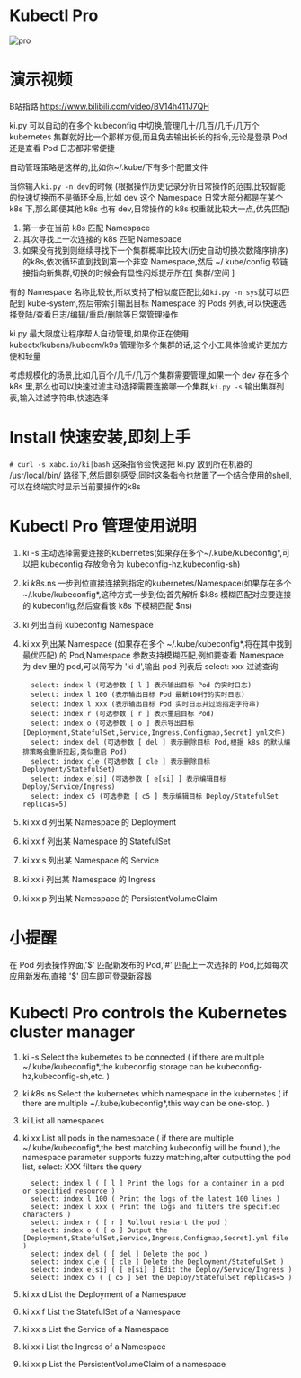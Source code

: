 # Kubectl Pro

![pro](https://filelist.cn/disk/public/ywgx/pro.gif)

# 演示视频

B站指路 https://www.bilibili.com/video/BV14h411J7QH

ki.py 可以自动的在多个 kubeconfig 中切换,管理几十/几百/几千/几万个 kubernetes 集群就好比一个那样方便,而且免去输出长长的指令,无论是登录 Pod 还是查看 Pod 日志都非常便捷

自动管理策略是这样的,比如你~/.kube/下有多个配置文件

当你输入`ki.py -n dev`的时候 (根据操作历史记录分析日常操作的范围,比较智能的快速切换而不是循环全局,比如 dev 这个 Namespace 日常大部分都是在某个 k8s 下,那么即便其他 k8s 也有 dev,日常操作的 k8s 权重就比较大一点,优先匹配)

1. 第一步在当前 k8s 匹配 Namespace
2. 其次寻找上一次连接的 k8s 匹配 Namespace
3. 如果没有找到则继续寻找下一个集群概率比较大(历史自动切换次数降序排序)的k8s,依次循环直到找到第一个非空 Namespace,然后 ~/.kube/config 软链接指向新集群,切换的时候会有显性闪烁提示所在[ 集群/空间 ]

有的 Namespace 名称比较长,所以支持了相似度匹配比如`ki.py -n sys`就可以匹配到 kube-system,然后带索引输出目标 Namespace 的 Pods 列表,可以快速选择登陆/查看日志/编辑/重启/删除等日常管理操作

ki.py 最大限度让程序帮人自动管理,如果你正在使用 kubectx/kubens/kubecm/k9s 管理你多个集群的话,这个小工具体验或许更加方便和轻量

考虑规模化的场景,比如几百个/几千/几万个集群需要管理,如果一个 dev 存在多个 k8s 里,那么也可以快速过滤主动选择需要连接哪一个集群,`ki.py -s` 输出集群列表,输入过滤字符串,快速选择

# Install 快速安装,即刻上手

`# curl -s xabc.io/ki|bash`
这条指令会快速把 ki.py 放到所在机器的 /usr/local/bin/ 路径下,然后即刻感受,同时这条指令也放置了一个结合使用的shell,可以在终端实时显示当前要操作的k8s

# Kubectl Pro 管理使用说明

1. ki -s 主动选择需要连接的kubernetes(如果存在多个~/.kube/kubeconfig*,可以把 kubeconfig 存放命令为 kubeconfig-hz,kubeconfig-sh)
2. ki $k8s.$ns 一步到位直接连接到指定的kubernetes/Namespace(如果存在多个~/.kube/kubeconfig*,这种方式一步到位;首先解析 $k8s 模糊匹配对应要连接的 kubeconfig,然后查看该 k8s 下模糊匹配 $ns)
3. ki 列出当前 kubeconfig Namespace
4. ki xx 列出某 Namespace (如果存在多个 ~/.kube/kubeconfig*,将在其中找到最优匹配) 的 Pod,Namespace 参数支持模糊匹配,例如要查看 Namespace 为 dev 里的 pod,可以简写为 'ki d',输出 pod 列表后 select: xxx 过滤查询

         select: index l (可选参数 [ l ] 表示输出目标 Pod 的实时日志)
         select: index l 100 (表示输出目标 Pod 最新100行的实时日志)
         select: index l xxx (表示输出目标 Pod 实时日志并过滤指定字符串)
         select: index r (可选参数 [ r ] 表示重启目标 Pod)
         select: index o (可选参数 [ o ] 表示导出目标[Deployment,StatefulSet,Service,Ingress,Configmap,Secret] yml文件)
         select: index del (可选参数 [ del ] 表示删除目标 Pod,根据 k8s 的默认编排策略会重新拉起,类似重启 Pod)
         select: index cle (可选参数 [ cle ] 表示删除目标 Deployment/StatefulSet)
         select: index e[si] (可选参数 [ e[si] ] 表示编辑目标 Deploy/Service/Ingress)
         select: index c5 (可选参数 [ c5 ] 表示编辑目标 Deploy/StatefulSet replicas=5)

5. ki xx d 列出某 Namespace 的 Deployment
6. ki xx f 列出某 Namespace 的 StatefulSet
7. ki xx s 列出某 Namespace 的 Service
8. ki xx i 列出某 Namespace 的 Ingress
9. ki xx p 列出某 Namespace 的 PersistentVolumeClaim

# 小提醒

在 Pod 列表操作界面,'$' 匹配新发布的 Pod,'#' 匹配上一次选择的 Pod,比如每次应用新发布,直接 '$' 回车即可登录新容器

# Kubectl Pro controls the Kubernetes cluster manager

1. ki -s Select the kubernetes to be connected ( if there are multiple ~/.kube/kubeconfig*,the kubeconfig storage can be kubeconfig-hz,kubeconfig-sh,etc. )
2. ki $k8s.$ns Select the kubernetes which namespace in the kubernetes ( if there are multiple ~/.kube/kubeconfig*,this way can be one-stop. )
3. ki List all namespaces
4. ki xx List all pods in the namespace ( if there are multiple ~/.kube/kubeconfig*,the best matching kubeconfig will be found ),the namespace parameter supports fuzzy matching,after outputting the pod list, select: XXX filters the query

         select: index l ( [ l ] Print the logs for a container in a pod or specified resource )
         select: index l 100 ( Print the logs of the latest 100 lines )
         select: index l xxx ( Print the logs and filters the specified characters )
         select: index r ( [ r ] Rollout restart the pod )
         select: index o ( [ o ] Output the [Deployment,StatefulSet,Service,Ingress,Configmap,Secret].yml file )
         select: index del ( [ del ] Delete the pod )
         select: index cle ( [ cle ] Delete the Deployment/StatefulSet )
         select: index e[si] ( [ e[si] ] Edit the Deploy/Service/Ingress )
         select: index c5 ( [ c5 ] Set the Deploy/StatefulSet replicas=5 )

5. ki xx d List the Deployment of a Namespace
6. ki xx f List the StatefulSet of a Namespace
7. ki xx s List the Service of a Namespace
8. ki xx i List the Ingress of a Namespace
9. ki xx p List the PersistentVolumeClaim of a namespace
